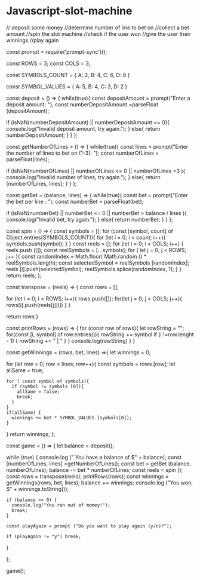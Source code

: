 # Javascript-slot-machine

// deposit some money
//determine number of line to bet on 
//collect a bet amount
//spin the slot machine
//check if the user won
//give the user their winnings
//play again

const prompt = require('prompt-sync')();

const ROWS = 3;
const COLS = 3;

const SYMBOLS_COUNT = {
  A: 2,
  B: 4,
  C: 6,
  D: 8
}

const SYMBOL_VALUES = {
  A: 5,
  B: 4,
  C: 3,
  D: 2
}


const deposit = () => {
    while(true){
  const depositAmount = prompt("Enter a deposit amount: ");
  const numberDepositAmount =parseFloat (depositAmount);

  if (isNaN(numberDepositAmount) || numberDepositAmount <= 0){
    console.log("Invalid deposit amount, try again.");
  } else{
    return numberDepositAmount; 
  }
}
};

const getNumberOfLines = () => {
    while(true){
  const lines = prompt("Enter the number of lines to bet on (1-3): ");
  const numberOfLines = parseFloat(lines);

  if (isNaN(numberOfLines) || numberOfLines <= 0 || numberOfLines >3 ){
    console.log("Invalid number of lines, try again.");
  } else{
    return [numberOfLines, lines]; 
  }
}
};

const getBet = (balance, lines) => {
    while(true){
  const bet = prompt("Enter the bet per line : ");
  const numberBet = parseFloat(bet);

  if (isNaN(numberBet) || numberBet <= 0 || numberBet > balance / lines ){
    console.log("Invalid bet, try again.");
  } else{
    return numberBet; 
  }
}
}; 

const spin = () => {
  const symbols = [];
  for (const [symbol, count] of Object.entries(SYMBOLS_COUNT)){
    for (let i = 0; i < count; i++){
      symbols.push(symbol);
    }
  }
 const reels = [];
for (let i = 0; i < COLS; i++) {
   reels.push ([]);
  const reelSymbols = [...symbols];
  for ( let j = 0; j < ROWS; j++ ){
    const randomIndex = Math.floor( Math.random () * reelSymbols.length);
    const selectedSymbol = reelSymbols [randomIndex];
    reels [i].push(selectedSymbol);
    reelSymbols.splice(randomIndex, 1);
  }
}
 return reels;
};

const transpose = (reels) => {
  const rows = [];


  for (let i = 0; i < ROWS; i++){
rows.push([]);
for(let j = 0; j < COLS; j++){
  rows[i].push(reels[j][i])
}
  }

  return rows
}

const printRows = (rows) => {
  for (const row of rows){
    let rowString = "";
    for(const [i, symbol] of row.entries()){
      rowString += symbol
      if (i !=row.lenght - 1) {
        rowString += " | "
      }
    }
    console.log(rowString)
  }
}

const getWinnings = (rows, bet, lines) =>{
  let winnings = 0;

  for (let row = 0; row < lines; row++){
    const symbols = rows [row];
    let allSame = true;


    for ( const symbol of symbols){
      if (symbol != symbols [0]){
        allSame = false;
        break;
      }
    }
    if(allSame) {
      winnings += bet * SYMBOL_VALUES [symbols[0]];
    }
  }
  return winnings;
};


const game = () => {
  let balance = deposit();

  while (true) {
    console.log (" You have a balance of $" + balance);
    const [numberOfLines, lines] =getNumberOfLines();
    const bet = getBet (balance, numberOfLines);
    balance -= bet * numberOfLines;
    const reels = spin ();
    const rows = transpose(reels);
    printRows(rows);
    const winnings = getWinnings(rows, bet, lines);
    balance += winnings;
    console.log ("You won, $" + winnings.toString());

    if (balance <= 0) {
      console.log("You ran out of momey!");
      break;
    }

    const playAgain = prompt ("Do you want to play again (y/n)?");

    if (playAgain != "y") break;
  }
  
};

game();








